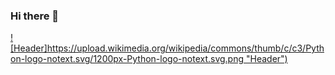 ### Hi there 👋
[![Header]https://upload.wikimedia.org/wikipedia/commons/thumb/c/c3/Python-logo-notext.svg/1200px-Python-logo-notext.svg.png "Header")]('https://upload.wikimedia.org/wikipedia/commons/thumb/c/c3/Python-logo-notext.svg/1200px-Python-logo-notext.svg.png)
